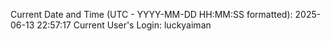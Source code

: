 Current Date and Time (UTC - YYYY-MM-DD HH:MM:SS formatted): 2025-06-13 22:57:17
Current User's Login: luckyaiman
